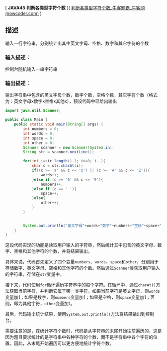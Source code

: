 [ **JAVA45** **判断各类型字符个数** ]( [判断各类型字符个数_牛客题霸_牛客网 (nowcoder.com)](https://www.nowcoder.com/practice/4ccc155e474e4d4c83cfde116dcf2218?tpId=220&tqId=2122549&ru=/exam/oj&qru=/ta/primary-grammar-java/question-ranking&sourceUrl=%2Fexam%2Foj) )

## 描述

输入一行字符串，分别统计出其中英文字母、空格、数字和其它字符的个数

### 输入描述：

控制台随机输入一串字符串

### 输出描述：

输出字符串中包含的英文字母个数，数字个数，空格个数，其它字符个数（格式为：英文字母x数字x空格x其他x），预设代码中已给出输出

```java
import java.util.Scanner;

public class Main {
    public static void main(String[] args) {
        int numbers = 0;
        int words = 0;
        int space = 0;
        int other = 0;
        Scanner scanner = new Scanner(System.in);
        String str = scanner.nextLine();

        for(int i=str.length()-1; i>=0; i--){
            char c = str.charAt(i);
            if((c >= 'a' && c <= 'z') || (c >= 'A' && c <= 'Z')){
                words++;
            }else if (c >= '0' && c <= '9'){
                numbers++;
            }else if (c == ' '){
                space++;
            }else{
                other++;
            }                
        }
            

        System.out.println("英文字母"+words+"数字"+numbers+"空格"+space+"其他"+other);
    }
}

```

这段代码实现的功能是读取用户输入的字符串，然后统计其中包含的英文字母、数字、空格和其他字符的个数，并将结果输出。

具体来说，代码首先定义了四个变量`numbers`、`words`、`space`和`other`，分别用于存储数字、英文字母、空格和其他字符的个数。然后通过`Scanner`类获取用户输入的字符串，存储在`str`变量中。

接下来，代码使用`for`循环遍历字符串中的每个字符。在循环中，通过`charAt()`方法获取当前字符，并判断它属于哪一类字符。如果当前字符是英文字母，则`words`变量加1；如果是数字，则`numbers`变量加1；如果是空格，则`space`变量加1；否则，即为其他字符，`other`变量加1。

最后，代码输出统计结果，使用`System.out.println()`方法将结果输出到控制台。

需要注意的是，在统计字符个数时，代码是从字符串的末尾开始往前遍历的，这是因为题目要求统计的是字符串中各种字符的个数，而不是字符串中各个字符的位置。因此，从末尾开始遍历可以更方便地统计字符个数。